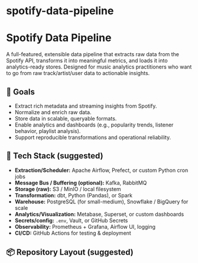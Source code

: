 # spotify-data-pipeline

# Spotify Data Pipeline

A full-featured, extensible data pipeline that extracts raw data from the Spotify API, transforms it into meaningful metrics, and loads it into analytics-ready stores. Designed for music analytics practitioners who want to go from raw track/artist/user data to actionable insights.

## 🚀 Goals

- Extract rich metadata and streaming insights from Spotify.
- Normalize and enrich raw data.
- Store data in scalable, queryable formats.
- Enable analytics and dashboards (e.g., popularity trends, listener behavior, playlist analysis).
- Support reproducible transformations and operational reliability.


## 🔧 Tech Stack (suggested)

- **Extraction/Scheduler:** Apache Airflow, Prefect, or custom Python cron jobs  
- **Message Bus / Buffering (optional):** Kafka, RabbitMQ  
- **Storage (raw):** S3 / MinIO / local filesystem  
- **Transformation:** dbt, Python (Pandas), or Spark  
- **Warehouse:** PostgreSQL (for small-medium), Snowflake / BigQuery for scale  
- **Analytics/Visualization:** Metabase, Superset, or custom dashboards  
- **Secrets/config:** `.env`, Vault, or GitHub Secrets  
- **Observability:** Prometheus + Grafana, Airflow UI, logging  
- **CI/CD:** GitHub Actions for testing & deployment  

## 📦 Repository Layout (suggested)

